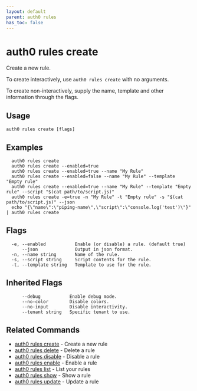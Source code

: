 ```yaml
---
layout: default
parent: auth0 rules
has_toc: false
---
```

# auth0 rules create

Create a new rule.

To create interactively, use `auth0 rules create` with no arguments.

To create non-interactively, supply the name, template and other information through the flags.

## Usage
```
auth0 rules create [flags]
```

## Examples

```
  auth0 rules create
  auth0 rules create --enabled=true
  auth0 rules create --enabled=true --name "My Rule" 
  auth0 rules create --enabled=false --name "My Rule" --template "Empty rule"
  auth0 rules create --enabled=true --name "My Rule" --template "Empty rule" --script "$(cat path/to/script.js)"
  auth0 rules create -e=true -n "My Rule" -t "Empty rule" -s "$(cat path/to/script.js)" --json
  echo "{\"name\":\"piping-name\",\"script\":\"console.log('test')\"}" | auth0 rules create
```


## Flags

```
  -e, --enabled           Enable (or disable) a rule. (default true)
      --json              Output in json format.
  -n, --name string       Name of the rule.
  -s, --script string     Script contents for the rule.
  -t, --template string   Template to use for the rule.
```


## Inherited Flags

```
      --debug           Enable debug mode.
      --no-color        Disable colors.
      --no-input        Disable interactivity.
      --tenant string   Specific tenant to use.
```


## Related Commands

- [auth0 rules create](auth0_rules_create.md) - Create a new rule
- [auth0 rules delete](auth0_rules_delete.md) - Delete a rule
- [auth0 rules disable](auth0_rules_disable.md) - Disable a rule
- [auth0 rules enable](auth0_rules_enable.md) - Enable a rule
- [auth0 rules list](auth0_rules_list.md) - List your rules
- [auth0 rules show](auth0_rules_show.md) - Show a rule
- [auth0 rules update](auth0_rules_update.md) - Update a rule


